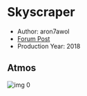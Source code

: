 # Skyscraper

* Author: aron7awol
* [Forum Post](https://www.avsforum.com/threads/bass-eq-for-filtered-movies.2995212/post-56865046)
* Production Year: 2018

## Atmos

![img 0](https://i.imgur.com/jCZydqN.jpg)

